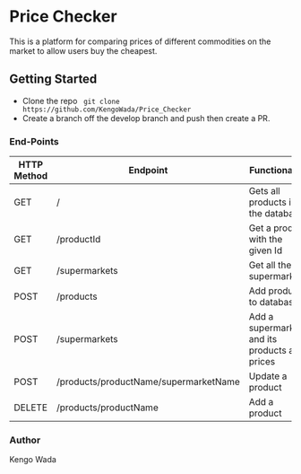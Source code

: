 # Price Checker
This is a platform for comparing prices of different commodities on the market to allow users buy the cheapest.

## Getting Started
* Clone the repo
``` git clone https://github.com/KengoWada/Price_Checker```
* Create a branch off the develop branch and push then create a PR.

### End-Points
HTTP Method|Endpoint|Functionality
-----------|--------|-------------
GET|/|Gets all products in the database
GET|/productId|Get a product with the given Id
GET|/supermarkets|Get all the supermarkets
POST|/products|Add product to database
POST|/supermarkets|Add a supermarket and its products and prices
POST|/products/productName/supermarketName|Update a product
DELETE|/products/productName|Add a product

### Author
Kengo Wada
